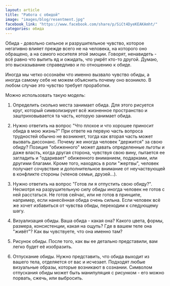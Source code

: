 ```yaml
---
layout: article
title: "Работа с обидой"
image: "images/blog/resentment.jpg"
facebook_link: "https://www.facebook.com/share/p/SiCt4DyeKEAKAmht/"
categories: обида
---
```


Обида - довольно сильное и разрушительное чувство, которое негативно влияет прежде всего не на человека, на которого оно обращено, а на самого носителя этой эмоции.
Говорят, ненавидеть - всё равно что выпить яд и ожидать, что умрёт кто-то другой. Думаю, это высказывание справедливо и по отношению к обиде.

<!--more-->

Иногда мы четко осознаём что именно вызвало чувство обиды, а иногда самому себе не можем объяснить почему оно возникло. В любом случае это чувство требует проработки.

Можно использовать такую модель:

1. Определить сколько места занимает обида. Для этого рисуется круг, который символизирует всё жизненное пространство и заштриховывается та часть, которую занимает обида.

2. Нужно ответить на вопрос "Что плохое и что хорошее приносит обида в мою жизнь?" При ответе на первую часть вопроса трудностей обычно не возникнет, тогда как вторая часть может вызвать диссонанс.
Почему же иногда человек "держится" за свою обиду? Позиция "обиженного" может давать определенные льготы и даже власть, когда другая сторона, чувствуя свою вину, пытается ее загладить и "одаривает" обиженного вниманием, подарками, или другими благами. Кроме того, находясь в роли "жертвы", человек получает сочувствие и дополнительное внимание от неучаствующей в конфликте стороны (членов семьи, друзей...).

3. Нужно ответить на вопрос "Готов ли я отпустить свою обиду?". Несмотря на разрушительную силу обиды иногда человек не готов с ней расстаться. Не готов сейчас, или не готов в принципе, например, если нанесённая обида очень сильна. Если человек всё же хочет избавиться от чувства обиды, переходим к следующему шагу.

4. Визуализация обиды. Ваша обида - какая она? Какого цвета, формы, размера, консистенции, какая на ощупь? Где в вашем теле она "живёт"? Как вы чувствуете, что она именно там?

5. Рисунок обиды. После того, как вы ее детально представили, вам легко будет её изобразить.

6. Отпускание обиды. Нужно представить, что обида выходит из вашего тела, отделяется от вас и исчезает. Подходят любые визуальные образы, которые возникают в сознании.
Символом отпускания обиды может быть манипуляция с рисунком - его можно порвать, сжечь, или выбросить.